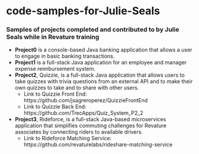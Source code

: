 # code-samples-for-Julie-Seals
<h3>Samples of projects completed and contributed to by Julie Seals while in Revature training</h3>

<ul>
<li><strong>Project0</strong> is a console-based Java banking application that allows a user to engage in basic banking transactions. </li>

<li><strong>Project1</strong> is a full-stack Java application for an employee and manager expense reimbursement system.</li>

<li><strong>Project2</strong>, Quizzie, is a full-stack Java application that allows users to take quizzes with trivia questions from an external API and to make their own quizzes to take and to share with other users.
  <ul>
    <li>Link to Quizzie Front End: https://github.com/jsagreroperez/QuizzieFrontEnd</li>
    <li>Link to Quizzie Back End: https://github.com/TrecApps/Quiz_System_P2_2</li>
    </ul>
</li>
<li><strong>Project3</strong>, Rideforce, is a full-stack Java-based microservices application that simplifies commuting challenges for Revature associates by connecting riders to available drivers.
  <ul>
    <li>Link to Rideforce Matching Service: https://github.com/revaturelabs/rideshare-matching-service</li>
  </ul>
</ul>
